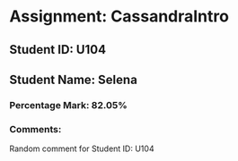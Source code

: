 # Assignment: CassandraIntro
## Student ID: U104
## Student Name: Selena
### Percentage Mark: 82.05%
### Comments:
Random comment for Student ID: U104
